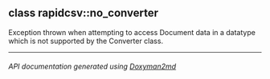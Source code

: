 ## class rapidcsv::no_converter

Exception thrown when attempting to access Document data in a datatype which is not supported by the Converter class.  

---

###### API documentation generated using [Doxyman2md](https://github.com/d99kris/doxyman2md)


